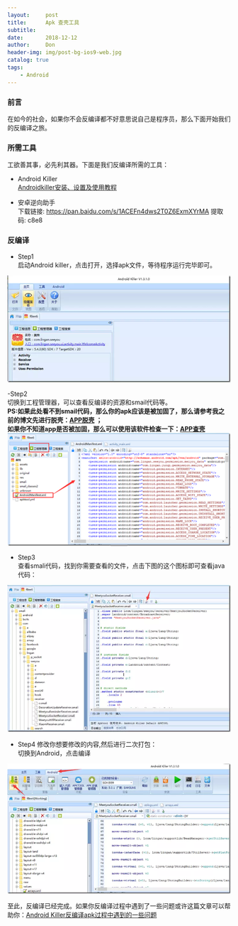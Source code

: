 ```yaml
---
layout:     post
title:      Apk 查壳工具
subtitle:   
date:       2018-12-12
author:     Don
header-img: img/post-bg-ios9-web.jpg
catalog: true
tags:
    - Android
---
```


### 前言
在如今的社会，如果你不会反编译都不好意思说自己是程序员，那么下面开始我们的反编译之旅。

### 所需工具
工欲善其事，必先利其器。下面是我们反编译所需的工具：  

- Android Killer  
[Androidkiller安装、设置及使用教程](https://www.52pojie.cn/thread-726176-1-1.html)

- 安卓逆向助手   
下载链接: https://pan.baidu.com/s/1ACEFn4dws2T0Z6ExmXYrMA 提取码: c8e8 

### 反编译

- Step1  
启动Android killer，点击打开，选择apk文件，等待程序运行完毕即可。
<img src="/img/article/androidkiller1.webp"  />

-Step2  
切换到工程管理器，可以查看反编译的资源和smail代码等。  
**PS:如果此处看不到smail代码，那么你的apk应该是被加固了，那么请参考我之前的博文先进行脱壳：[APP脱壳](http://rjgc.cn/2018/12/12/app脱壳/) ；  
如果你不知道app是否被加固，那么可以使用该软件检查一下：[APP查壳](http://rjgc.cn/2018/10/10/Apk查壳工具/)**   
<img src="/img/article/androidkiller2.png" />

- Step3  
查看smali代码，找到你需要查看的文件，点击下图的这个图标即可查看java代码：  
<img src="/img/article/androidkiller3.webp"  />

- Step4 
修改你想要修改的内容,然后进行二次打包：  
切换到Android，点击编译   
<img src="/img/article/androidkiller4.webp" />

至此，反编译已经完成。如果你反编译过程中遇到了一些问题或许这篇文章可以帮助你：[Android Killer反编译apk过程中遇到的一些问题](http://baidu.com)
